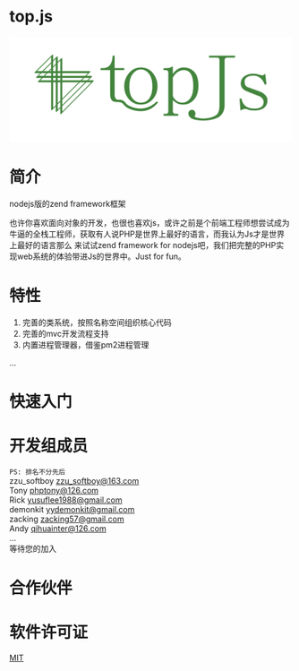 # top.js
<div align="center">
   <img width=710px src="https://raw.githubusercontent.com/qcoreteam/topjs/master/assets/images/topjs2.png">
</div>

# 简介
nodejs版的zend framework框架

也许你喜欢面向对象的开发，也很也喜欢js，或许之前是个前端工程师想尝试成为牛逼的全栈工程师，获取有人说PHP是世界上最好的语言，而我认为Js才是世界上最好的语言那么
来试试zend framework for nodejs吧，我们把完整的PHP实现web系统的体验带进Js的世界中。Just for fun。

# 特性

1. 完善的类系统，按照名称空间组织核心代码
2. 完善的mvc开发流程支持
3. 内置进程管理器，借鉴pm2进程管理

...

# 快速入门



# 开发组成员 
```PS: 排名不分先后```</br>
zzu_softboy <zzu_softboy@163.com></br>
Tony              phptony@126.com</br>
Rick        <yusuflee1988@gmail.com></br>
demonkit    yydemonkit@gmail.com</br>
zacking       zacking57@gmail.com</br>
Andy          qihuainter@126.com</br>
...</br>
等待您的加入

# 合作伙伴


# 软件许可证
[MIT](https://github.com/qcoreteam/topjs/blob/master/LICENSE)
